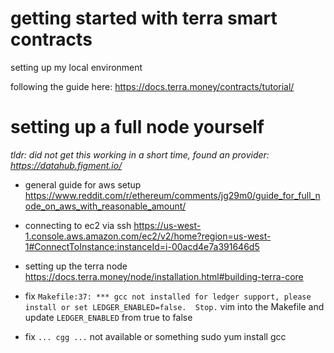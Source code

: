 # getting started with terra smart contracts

setting up my local environment

following the guide here: https://docs.terra.money/contracts/tutorial/

# setting up a full node yourself

_tldr: did not get this working in a short time, found an provider: https://datahub.figment.io/_

- general guide for aws setup
https://www.reddit.com/r/ethereum/comments/jg29m0/guide_for_full_node_on_aws_with_reasonable_amount/

- connecting to ec2 via ssh
https://us-west-1.console.aws.amazon.com/ec2/v2/home?region=us-west-1#ConnectToInstance:instanceId=i-00acd4e7a391646d5

- setting up the terra node
https://docs.terra.money/node/installation.html#building-terra-core

- fix `Makefile:37: *** gcc not installed for ledger support, please install or set LEDGER_ENABLED=false.  Stop.`
vim into the Makefile and update `LEDGER_ENABLED` from true to false

- fix `... cgg ...` not available or something
sudo yum install gcc

